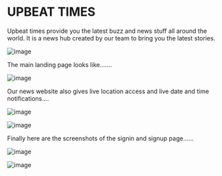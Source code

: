 # UPBEAT TIMES
Upbeat times provide you the latest buzz and news stuff all around the world. It is a news hub created by our team to bring you the latest stories.

![image](https://github.com/pradosh27/my-first-project/assets/138751643/7c3ddaf5-b7c4-4fe0-b915-f931a1943484)

The main landing page looks like.......

![image](https://github.com/pradosh27/my-first-project/assets/138751643/5459bb4c-9a55-421a-9d53-c5ad36781022)

Our news website also gives live location access and live date and time notifications....

![image](https://github.com/pradosh27/my-first-project/assets/138751643/82099fa3-2043-48bb-8adc-4f71de8db4f2)

![image](https://github.com/pradosh27/my-first-project/assets/138751643/85bf96c1-9db4-40c5-bf38-15f8246315c8)

Finally here are the screenshots of the signin and signup page......

![image](https://github.com/pradosh27/my-first-project/assets/138751643/46d5e4b4-ccfc-4d9a-b416-3260369b622b)

![image](https://github.com/pradosh27/my-first-project/assets/138751643/f5462264-12c4-42a7-b5e2-8195cd79a8bd)

